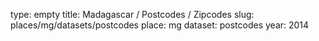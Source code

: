type: empty
title: Madagascar / Postcodes / Zipcodes
slug: places/mg/datasets/postcodes
place: mg
dataset: postcodes
year: 2014
